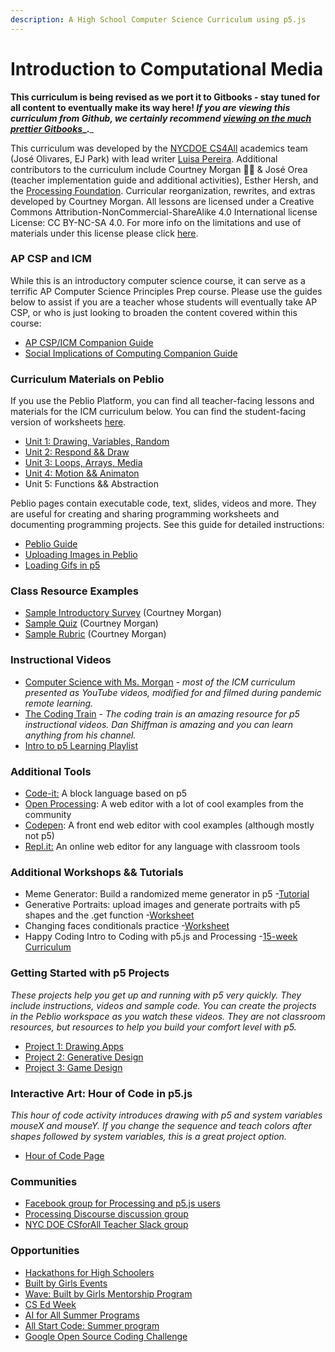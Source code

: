```yaml
---
description: A High School Computer Science Curriculum using p5.js
---
```


# Introduction to Computational Media

**This curriculum is being revised as we port it to Gitbooks - stay tuned for all content to eventually make its way here! **_**If you are viewing this curriculum from Github, we certainly recommend**_ [_**viewing on the much prettier Gitbooks**_](https://cs4all-icm.gitbook.io/introduction-to-computational-media-curriculum/)_**.**_

This curriculum was developed by the [NYCDOE CS4All](http://cs4all.nyc) academics team (José Olivares, EJ Park) with lead writer [Luisa Pereira](http://www.luisapereira.net). Additional contributors to the curriculum include Courtney Morgan 🙆‍♀️ & José Orea (teacher implementation guide and additional activities), Esther Hersh, and the [Processing Foundation](https://processingfoundation.org). Curricular reorganization, rewrites, and extras developed by Courtney Morgan. All lessons are licensed under a Creative Commons Attribution-NonCommercial-ShareAlike 4.0 International license License: CC BY-NC-SA 4.0. For more info on the limitations and use of materials under this license please click [here](https://creativecommons.org/licenses/by-nc-sa/4.0/).

### AP CSP and ICM

While this is an introductory computer science course, it can serve as a terrific AP Computer Science Principles Prep course. Please use the guides below to assist if you are a teacher whose students will eventually take AP CSP, or who is just looking to broaden the content covered within this course:

* [AP CSP/ICM Companion Guide](https://docs.google.com/document/d/1ci--4DONVH2xYddqeAq8F4\_RmlgBY\_Tvug56ueWhBj0/edit)
* [Social Implications of Computing Companion Guide](https://docs.google.com/document/d/1GVzOsjulSYxlEj51HJCFeo64VuXrf3aHdA2zH4X8cv8/edit)

### Curriculum Materials on Peblio

If you use the Peblio Platform, you can find all teacher-facing lessons and materials for the ICM curriculum below. You can find the student-facing version of worksheets [here](https://nycdoe-cs4all.github.io/index.html).

* [Unit 1: Drawing, Variables, Random](https://demo.peblio.co/profile/CS4ALL/folder/rkzenSqzN)
* [Unit 2: Respond && Draw](https://demo.peblio.co/profile/CS4ALL/folder/B1mL8C2Q4)
* [Unit 3: Loops, Arrays, Media](https://demo.peblio.co/profile/CS4ALL/folder/ry7OAk22N)
* [Unit 4: Motion && Animaton](https://demo.peblio.co/dashboard/CS4ALL/folder/Bya9TUrVI)
* Unit 5: Functions && Abstraction

Peblio pages contain executable code, text, slides, videos and more. They are useful for creating and sharing programming worksheets and documenting programming projects. See this guide for detailed instructions:

* [Peblio Guide](https://demo.peblio.co/pebl/XeJAt6pVQ)
* [Uploading Images in Peblio](https://demo.peblio.co/pebl/5qrWMaoi6)
* [Loading Gifs in p5](https://demo.peblio.co/pebl/b6F-rrWDF)

### Class Resource Examples

* [Sample Introductory Survey](https://docs.google.com/forms/d/1pzjxSHfZz4eSeGgvQJ-WEsx4pYlZ4Zk5ChxqCUhQxcQ/viewform?edit\_requested=true) (Courtney Morgan)
* [Sample Quiz](https://docs.google.com/document/d/1UsYGa4Z0lrX5ImtD0QoF6aSzN5FyVdvR5ofvlQOMMEk/edit) (Courtney Morgan)
* [Sample Rubric](https://docs.google.com/document/d/1p8NR5mL1rEK0HZA25bN-7Jb5zITPiu6dTIn-yCsgEgs/edit) (Courtney Morgan)

### Instructional Videos

* [Computer Science with Ms. Morgan](https://www.youtube.com/channel/UCzotTG3ao\_SipHcrhKGeScQ) - _most of the ICM curriculum presented as YouTube videos, modified for and filmed during pandemic remote learning._
* [The Coding Tr](https://www.youtube.com/playlist?list=PLRqwX-V7Uu6Zy51Q-x9tMWIv9cueOFTFA)[ain](https://www.youtube.com/playlist?list=PLRqwX-V7Uu6Zy51Q-x9tMWIv9cueOFTFA) - _The coding train is an amazing resource for p5 instructional videos. Dan Shiffman is amazing and you can learn anything from his channel._
* [Intro to p5 Learning Playlist](https://www.youtube.com/playlist?list=PLRqwX-V7Uu6Zy51Q-x9tMWIv9cueOFTFA)

### Additional Tools

* [Code-it:](./#ap-csp-and-icm) A block language based on p5
* [Open Processing](https://www.openprocessing.org): A web editor with a lot of cool examples from the community
* [Codepen](https://codepen.io): A front end web editor with cool examples (although mostly not p5)
* [Repl.it:](https://repl.it) An online web editor for any language with classroom tools

### Additional Workshops && Tutorials

* Meme Generator: Build a randomized meme generator in p5 -[Tutorial](https://demo.peblio.co/pebl/qsH5OOeV3)
* Generative Portraits: upload images and generate portraits with p5 shapes and the .get function -[Worksheet](https://demo.peblio.co/pebl/c3fUnHI9v)
* Changing faces conditionals practice -[Worksheet](https://demo.peblio.co/pebl/r\_n96oWxQ)
* Happy Coding Intro to Coding with p5.js and Processing -[15-week Curriculum](https://happycoding.io/teaching/guides/semester)

### Getting Started with p5 Projects

_These projects help you get up and running with p5 very quickly. They include instructions, videos and sample code. You can create the projects in the Peblio workspace as you watch these videos. They are not classroom resources, but resources to help you build your comfort level with p5._

* [Project 1: Drawing Apps](https://demo.peblio.co/pebl/Muth86erj)
* [Project 2: Generative Design](https://demo.peblio.co/pebl/xtShIBrtc)
* [Project 3: Game Design](https://demo.peblio.co/pebl/oqwx-4Zz7)

### Interactive Art: Hour of Code in p5.js

_This hour of code activity introduces drawing with p5 and system variables mouseX and mouseY. If you change the sequence and teach colors after shapes followed by system variables, this is a great project option._

* [Hour of Code Page](https://www.peblio.co/hour-of-code)

### Communities

* [Facebook group for Processing and p5.js users](https://www.facebook.com/search/top/?q=creative%20coding%20with%20processing%20and%20p5.js\&epa=SEARCH\_BOX)
* [Processing Discourse discussion group](https://discourse.processing.org)
* [NYC DOE CSforAll Teacher Slack group](https://join.slack.com/t/cs4allteachers/shared\_invite/enQtMzIwODg0NjEyMzg2LWNhNTI0ODk1N2RkNTQwODMxMTNhYjE1ZWYyMzZiNjM5MDRjZTQ5NTNlMGI5MjQ0OGY1MjQ2ODc0MDcwZGY2YTI)

### Opportunities

* [Hackathons for High Schoolers](https://hackathons.hackclub.com)
* [Built by Girls Events](https://www.builtbygirls.com/events-calendar)
* [Wave: Built by Girls Mentorship Program](https://www.builtbygirls.com/about-wave)
* [CS Ed Week](https://csedweek.org)
* [AI for All Summer Programs](http://ai-4-all.org/summer-programs/)
* [All Start Code: Summer program](https://www.allstarcode.org)
* [Google Open Source Coding Challenge](https://codein.withgoogle.com/archive/)


